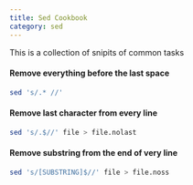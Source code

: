 ```yaml
---
title: Sed Cookbook
category: sed
---
```


This is a collection of snipits of common tasks 

#### Remove everything before the last space 
```sh
sed 's/.* //'
```

#### Remove last character from every line 
```sh
sed 's/.$//' file > file.nolast
```

#### Remove substring from the end of very line
```sh
sed 's/[SUBSTRING]$//' file > file.noss
```
